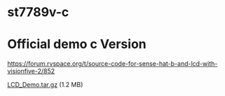 # st7789v-c


[Datasheet]: https://wiki.pine64.org/images/5/54/ST7789V_v1.6.pdf

# Official demo c Version

https://forum.rvspace.org/t/source-code-for-sense-hat-b-and-lcd-with-visionfive-2/852

[LCD_Demo.tar.gz] (1.2 MB)

[LCD_Demo.tar.gz]: https://forum.rvspace.org/uploads/short-url/dxDw7lcJlBfTc0M5c9BKaR9jjXL.gz
